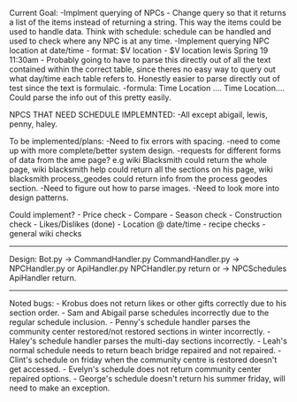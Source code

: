 Current Goal:
-Implment querying of NPCs
    - Change query so that it returns a list of the items instead of returning a string. This way the items
    could be used to handle data. Think with schedule: schedule can be handled and used to check where
    any NPC is at any time.
-Implement querying NPC location at date/time
    - format: $V location <NPC> <Season> <Day> <Time>
    - $V location lewis Spring 19 11:30am
    - Probably going to have to parse this directly out of all the text contained within the correct table,
        since theres no easy way to query out what day/time each table refers to. Honestly easier to parse
        directly out of test since the text is formulaic.
        -formula: <day of week> Time Location <time> <location> <time> <location> .... <day of week> Time Location....
        Could parse the info out of this pretty easily.

NPCS THAT NEED SCHEDULE IMPLEMNTED:
    -All except abigail, lewis, penny, haley.
    
To be implemented/plans:
    -Need to fix errors with spacing.
    -need to come up with more complete/better system design.
            -requests for different forms of data from the ame page? e.g wiki Blacksmith could return the whole page,
            wiki blacksmith help could return all the sections on his page, wiki blacksmith process_geodes could
            return info from the process geodes section.
    -Need to figure out how to parse images.
    -Need to look more into design patterns.

Could implement?
    - Price check
    - Compare
    - Season check
    - Construction check
    - Likes/Dislikes (done)
    - Location @ date/time
    - recipe checks
    - general wiki checks

----------------------------------------------------------------------------------------------------
Design:
Bot.py -> CommandHandler.py 
CommandHandler.py -> NPCHandler.py or ApiHandler.py
NPCHandler.py return or -> NPCSchedules
ApiHandler return.

----------------------------------------------------------------------------------------------------
Noted bugs:
    - Krobus does not return likes or other gifts correctly due to his section order.
    - Sam and Abigail parse schedules incorrectly due to the regular schedule inclusion.
    - Penny's schedule handler parses the community center restored/not restored sections in winter incorrectly.
    - Haley's schedule handler parses the multi-day sections incorrectly.
    - Leah's normal schedule needs to return beach bridge repaired and not repaired.
    - Clint's schedule on friday when the community centre is restored doesn't get accessed.
    - Evelyn's schedule does not return community center repaired options.
    - George's schedule doesn't return his summer friday, will need to make an exception.



    